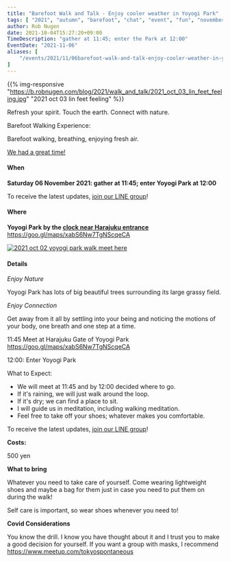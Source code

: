 ```yaml
---
title: "Barefoot Walk and Talk - Enjoy cooler weather in Yoyogi Park"
tags: [ "2021", "autumn", "barefoot", "chat", "event", "fun", "november", "talk", "walk" ]
author: Rob Nugen
date: 2021-10-04T15:27:20+09:00
TimeDescription: "gather at 11:45; enter the Park at 12:00"
EventDate: "2021-11-06"
aliases: [
    "/events/2021/11/06barefoot-walk-and-talk-enjoy-cooler-weather-in-yoyogi-park",
]
---
```


{{% img-responsive "https://b.robnugen.com/blog/2021/walk_and_talk/2021_oct_03_lin_feet_feeling.jpg" "2021 oct 03 lin feet feeling" %}}

Refresh your spirit. Touch the earth. Connect with nature.

Barefoot Walking Experience:

Barefoot walking, breathing, enjoying fresh air.

[We had a great time!](/blog/2021/11/10barefoot-walk-and-talk-enjoy-cooler-weather-in-yoyogi-park)

#### When

**Saturday 06 November 2021: gather at 11:45; enter Yoyogi Park at 12:00**

To receive the latest updates, [join our LINE group](/contact/)!

#### Where

**Yoyogi Park by the [clock near Harajuku entrance](https://goo.gl/maps/xabS6Nw7TgNScqeCA)**  https://goo.gl/maps/xabS6Nw7TgNScqeCA

[![2021 oct 02 yoyogi park walk meet here](//b.robnugen.com/blog/2021/walk_and_talk/thumbs/2021_oct_02_yoyogi_park_walk_meet_here.jpg)](//b.robnugen.com/blog/2021/walk_and_talk/2021_oct_02_yoyogi_park_walk_meet_here.jpg)

#### Details

*Enjoy Nature*

Yoyogi Park has lots of big beautiful trees surrounding its large grassy field.

*Enjoy Connection*

Get away from it all by settling into your being and noticing the
motions of your body, one breath and one step at a time.

11:45 Meet at Harajuku Gate of Yoyogi Park  https://goo.gl/maps/xabS6Nw7TgNScqeCA

12:00: Enter Yoyogi Park

What to Expect:

* We will meet at 11:45 and by 12:00 decided where to go.
* If it's raining, we will just walk around the loop.
* If it's dry; we can find a place to sit.
* I will guide us in meditation, including walking meditation.
* Feel free to take off your shoes; whatever makes you comfortable.

To receive the latest updates, [join our LINE group](/contact/)!

**Costs:**

500 yen

**What to bring**

Whatever you need to take care of yourself.  Come wearing lightweight
shoes and maybe a bag for them just in case you need to put them on
during the walk!

Self care is important, so wear shoes whenever you need to!

**Covid Considerations**

You know the drill.  I know you have thought about it and I trust you
to make a good decision for yourself.  If you want a group with masks,
I recommend https://www.meetup.com/tokyospontaneous
